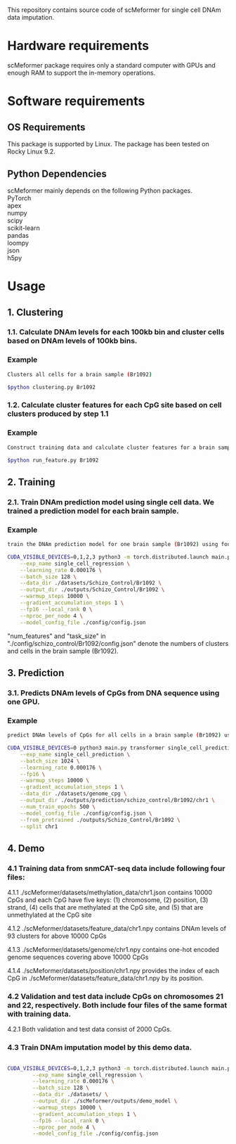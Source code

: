 #
This repository contains source code of scMeformer for single cell DNAm data imputation.

# Hardware requirements
scMeformer package requires only a standard computer with GPUs and enough RAM to support the in-memory operations.


# Software requirements
## OS Requirements
This package is supported by Linux. The package has been tested on Rocky Linux 9.2.

## Python Dependencies
scMeformer mainly depends on the following Python packages. <br/>
PyTorch <br/>
apex <br/>
numpy <br/>
scipy <br/>
scikit-learn <br/>
pandas <br/>
loompy <br/>
json <br/>
h5py

# Usage

## 1. Clustering

### 1.1. Calculate DNAm levels for each 100kb bin and cluster cells based on DNAm levels of 100kb bins.

### Example
```bash
Clusters all cells for a brain sample (Br1092)

$python clustering.py Br1092

```

### 1.2. Calculate cluster features for each CpG site based on cell clusters produced by step 1.1

### Example
```bash
Construct training data and calculate cluster features for a brain sample (Br1092)

$python run_feature.py Br1092

```


## 2. Training

### 2.1. Train DNAm prediction model using single cell data. We trained a prediction model for each brain sample. 

### Example
```bash
train the DNAm prediction model for one brain sample (Br1092) using four GPUs

CUDA_VISIBLE_DEVICES=0,1,2,3 python3 -m torch.distributed.launch main.py transformer single_cell_regression \
	--exp_name single_cell_regression \
	--learning_rate 0.000176 \
	--batch_size 128 \
	--data_dir ./datasets/Schizo_Control/Br1092 \
	--output_dir ./outputs/Schizo_Control/Br1092 \
	--warmup_steps 10000 \
	--gradient_accumulation_steps 1 \
	--fp16 --local_rank 0 \
	--nproc_per_node 4 \
	--model_config_file ./config/config.json
```
"num_features" and "task_size" in "./config/schizo_control/Br1092/config.json" denote the numbers of clusters and cells in the brain sample (Br1092).

## 3. Prediction

### 3.1. Predicts DNAm levels of CpGs from DNA sequence using one GPU.
### Example
```bash
predict DNAm levels of CpGs for all cells in a brain sample (Br1092) using the trained model

CUDA_VISIBLE_DEVICES=0 python3 main.py transformer single_cell_prediction \
	--exp_name single_cell_prediction \
	--batch_size 1024 \
	--learning_rate 0.000176 \
	--fp16 \
	--warmup_steps 10000 \
	--gradient_accumulation_steps 1 \
	--data_dir ./datasets/genome_cpg \
	--output_dir ./outputs/prediction/schizo_control/Br1092/chr1 \
	--num_train_epochs 500 \
	--model_config_file ./config/config.json \
	--from_pretrained ./outputs/Schizo_Control/Br1092 \
	--split chr1
```

## 4. Demo

### 4.1 Training data from snmCAT-seq data include following four files:

4.1.1 ./scMeformer/datasets/methylation_data/chr1.json contains 10000 CpGs and each CpG have five keys: 
(1) chromosome, (2) position, (3) strand, (4) cells that are methylated at the CpG site, and (5) that are unmethylated at the CpG site

4.1.2 ./scMeformer/datasets/feature_data/chr1.npy contains DNAm levels of 93 clusters for above 10000 CpGs

4.1.3 ./scMeformer/datasets/genome/chr1.npy contains one-hot encoded genome sequences covering above 10000 CpGs

4.1.4 ./scMeformer/datasets/position/chr1.npy provides the index of each CpG in ./scMeformer/datasets/feature_data/chr1.npy by its position.


### 4.2 Validation and test data include CpGs on chromosomes 21 and 22, respectively. Both include four files of the same format with training data.

4.2.1 Both validation and test data consist of 2000 CpGs.

### 4.3 Train DNAm imputation model by this demo data.

```bash

CUDA_VISIBLE_DEVICES=0,1,2,3 python3 -m torch.distributed.launch main.py transformer single_cell_regression \
        --exp_name single_cell_regression \
        --learning_rate 0.000176 \
        --batch_size 128 \
        --data_dir ./datasets/ \
        --output_dir ./scMeformer/outputs/demo_model \
        --warmup_steps 10000 \
        --gradient_accumulation_steps 1 \
        --fp16 --local_rank 0 \
        --nproc_per_node 4 \
        --model_config_file ./config/config.json
```
